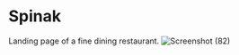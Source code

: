# Spinak
Landing page of a fine dining restaurant.
![Screenshot (82)](https://github.com/nazat47/Spinak/assets/77552644/4fbbc3b5-5f9d-4a74-929c-083c18fb5a9f)
